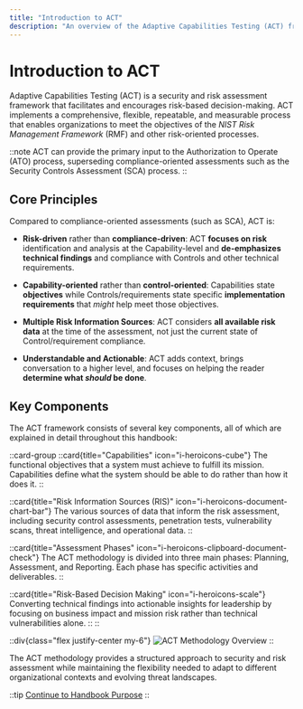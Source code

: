 ```yaml
---
title: "Introduction to ACT"
description: "An overview of the Adaptive Capabilities Testing (ACT) framework and methodology"
---
```


# Introduction to ACT

Adaptive Capabilities Testing (ACT) is a security and risk assessment framework that facilitates and encourages risk-based decision-making. ACT implements a comprehensive, flexible, repeatable, and measurable process that enables organizations to meet the objectives of the _NIST Risk Management Framework_ (RMF) and other risk-oriented processes.

::note
ACT can provide the primary input to the Authorization to Operate (ATO) process, superseding compliance-oriented assessments such as the Security Controls Assessment (SCA) process.
::

## Core Principles

Compared to compliance-oriented assessments (such as SCA), ACT is:

- **Risk-driven** rather than **compliance-driven**: ACT **focuses on risk** identification and analysis at the Capability-level and **de-emphasizes technical findings** and compliance with Controls and other technical requirements.

- **Capability-oriented** rather than **control-oriented**: Capabilities state **objectives** while Controls/requirements state specific **implementation requirements** that _might_ help meet those objectives.

- **Multiple Risk Information Sources**: ACT considers **all available risk data** at the time of the assessment, not just the current state of Control/requirement compliance.

- **Understandable and Actionable**: ACT adds context, brings conversation to a higher level, and focuses on helping the reader **determine what _should_ be done**.

## Key Components

The ACT framework consists of several key components, all of which are explained in detail throughout this handbook:

::card-group
  ::card{title="Capabilities" icon="i-heroicons-cube"}
    The functional objectives that a system must achieve to fulfill its mission. Capabilities define what the system should be able to do rather than how it does it.
  ::
  
  ::card{title="Risk Information Sources (RIS)" icon="i-heroicons-document-chart-bar"}
    The various sources of data that inform the risk assessment, including security control assessments, penetration tests, vulnerability scans, threat intelligence, and operational data.
  ::
  
  ::card{title="Assessment Phases" icon="i-heroicons-clipboard-document-check"}
    The ACT methodology is divided into three main phases: Planning, Assessment, and Reporting. Each phase has specific activities and deliverables.
  ::
  
  ::card{title="Risk-Based Decision Making" icon="i-heroicons-scale"}
    Converting technical findings into actionable insights for leadership by focusing on business impact and mission risk rather than technical vulnerabilities alone.
  ::
::

::div{class="flex justify-center my-6"}
  <img 
    src="/images/act-handbook/security-and-risk-assessment-phases-overview.png" 
    alt="ACT Methodology Overview" 
    class="max-w-full" 
  />
::

The ACT methodology provides a structured approach to security and risk assessment while maintaining the flexibility needed to adapt to different organizational contexts and evolving threat landscapes.

::tip
[Continue to Handbook Purpose](/docs/act-handbook/introduction/handbook-purpose)
::
